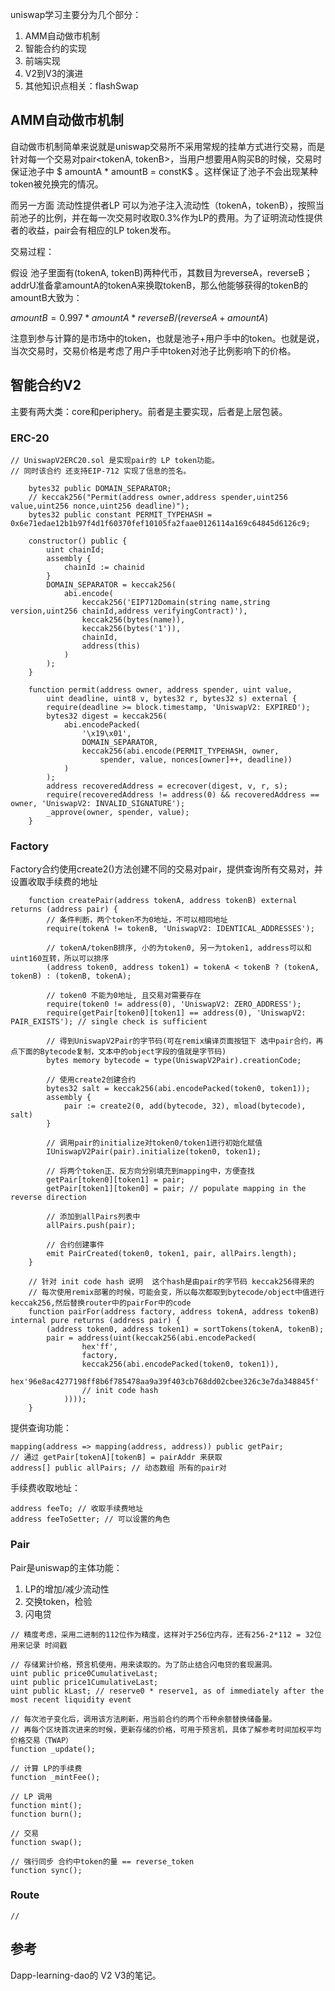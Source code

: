 uniswap学习主要分为几个部分：

1. AMM自动做市机制
2. 智能合约的实现
3. 前端实现
4. V2到V3的演进
5. 其他知识点相关：flashSwap

## AMM自动做市机制

自动做市机制简单来说就是uniswap交易所不采用常规的挂单方式进行交易，而是针对每一个交易对pair<tokenA, tokenB>，当用户想要用A购买B的时候，交易时保证池子中 $ amountA * amountB = constK$ 。这样保证了池子不会出现某种token被兑换完的情况。

而另一方面 流动性提供者LP 可以为池子注入流动性（tokenA，tokenB），按照当前池子的比例，并在每一次交易时收取0.3%作为LP的费用。为了证明流动性提供者的收益，pair会有相应的LP token发布。

交易过程：

假设 池子里面有(tokenA, tokenB)两种代币，其数目为reverseA，reverseB；addrU准备拿amountA的tokenA来换取tokenB，那么他能够获得的tokenB的amountB大致为：

$amountB = 0.997 * amountA * reverseB / (reverseA + amountA)$

注意到参与计算的是市场中的token，也就是池子+用户手中的token。也就是说，当次交易时，交易价格是考虑了用户手中token对池子比例影响下的价格。

## 智能合约V2

主要有两大类：core和periphery。前者是主要实现，后者是上层包装。

### ERC-20

```solidity
// UniswapV2ERC20.sol 是实现pair的 LP token功能。
// 同时该合约 还支持EIP-712 实现了信息的签名。

    bytes32 public DOMAIN_SEPARATOR;
    // keccak256("Permit(address owner,address spender,uint256 value,uint256 nonce,uint256 deadline)");
    bytes32 public constant PERMIT_TYPEHASH = 0x6e71edae12b1b97f4d1f60370fef10105fa2faae0126114a169c64845d6126c9;
    
    constructor() public {
        uint chainId;
        assembly {
            chainId := chainid
        }
        DOMAIN_SEPARATOR = keccak256(
            abi.encode(
                keccak256('EIP712Domain(string name,string version,uint256 chainId,address verifyingContract)'),
                keccak256(bytes(name)),
                keccak256(bytes('1')),
                chainId,
                address(this)
            )
        );
    }

    function permit(address owner, address spender, uint value, 
    	uint deadline, uint8 v, bytes32 r, bytes32 s) external {
        require(deadline >= block.timestamp, 'UniswapV2: EXPIRED');
        bytes32 digest = keccak256(
            abi.encodePacked(
                '\x19\x01',
                DOMAIN_SEPARATOR,
                keccak256(abi.encode(PERMIT_TYPEHASH, owner,
                	spender, value, nonces[owner]++, deadline))
            )
        );
        address recoveredAddress = ecrecover(digest, v, r, s);
        require(recoveredAddress != address(0) && recoveredAddress == owner, 'UniswapV2: INVALID_SIGNATURE');
        _approve(owner, spender, value);
    }
```

### Factory

Factory合约使用create2()方法创建不同的交易对pair，提供查询所有交易对，并设置收取手续费的地址

```solidity
    function createPair(address tokenA, address tokenB) external returns (address pair) {
        // 条件判断，两个token不为0地址，不可以相同地址
        require(tokenA != tokenB, 'UniswapV2: IDENTICAL_ADDRESSES');

        // tokenA/tokenB排序, 小的为token0, 另一为token1, address可以和uint160互转，所以可以排序
        (address token0, address token1) = tokenA < tokenB ? (tokenA, tokenB) : (tokenB, tokenA);

        // token0 不能为0地址, 且交易对需要存在
        require(token0 != address(0), 'UniswapV2: ZERO_ADDRESS');
        require(getPair[token0][token1] == address(0), 'UniswapV2: PAIR_EXISTS'); // single check is sufficient
        
        // 得到UniswapV2Pair的字节码(可在remix编译页面按钮下 选中pair合约，再点下面的Bytecode复制，文本中的object字段的值就是字节码)
        bytes memory bytecode = type(UniswapV2Pair).creationCode;

        // 使用create2创建合约
        bytes32 salt = keccak256(abi.encodePacked(token0, token1));
        assembly {
            pair := create2(0, add(bytecode, 32), mload(bytecode), salt)
        }

        // 调用pair的initialize对token0/token1进行初始化赋值
        IUniswapV2Pair(pair).initialize(token0, token1);

        // 将两个token正、反方向分别填充到mapping中，方便查找
        getPair[token0][token1] = pair;
        getPair[token1][token0] = pair; // populate mapping in the reverse direction

        // 添加到allPairs列表中
        allPairs.push(pair);

        // 合约创建事件
        emit PairCreated(token0, token1, pair, allPairs.length);
    }

    // 针对 init code hash 说明  这个hash是由pair的字节码 keccak256得来的
    // 每次使用remix部署的时候，可能会变，所以每次都取到bytecode/object中值进行keccak256,然后替换router中的pairFor中的code
    function pairFor(address factory, address tokenA, address tokenB) internal pure returns (address pair) {
        (address token0, address token1) = sortTokens(tokenA, tokenB);
        pair = address(uint(keccak256(abi.encodePacked(
                hex'ff',
                factory,
                keccak256(abi.encodePacked(token0, token1)),
                hex'96e8ac4277198ff8b6f785478aa9a39f403cb768dd02cbee326c3e7da348845f'
                // init code hash
            ))));
    }
```

提供查询功能：

```solidity
mapping(address => mapping(address, address)) public getPair;
// 通过 getPair[tokenA][tokenB] = pairAddr 来获取 
address[] public allPairs; // 动态数组 所有的pair对

```

手续费收取地址：

```solidity
address feeTo; // 收取手续费地址
address feeToSetter; // 可以设置的角色
```



### Pair

Pair是uniswap的主体功能：

1. LP的增加/减少流动性
2. 交换token，检验
3. 闪电贷

```solidity
// 精度考虑，采用二进制的112位作为精度，这样对于256位内存，还有256-2*112 = 32位用来记录 时间戳

// 存储累计价格，预言机使用，用来读取的。为了防止结合闪电贷的套现漏洞。
uint public price0CumulativeLast;
uint public price1CumulativeLast;
uint public kLast; // reserve0 * reserve1, as of immediately after the most recent liquidity event

// 每次池子变化后，调用该方法刷新，用当前合约的两个币种余额替换储备量。
// 再每个区块首次进来的时候，更新存储的价格，可用于预言机，具体了解参考时间加权平均价格交易（TWAP）
function _update();

// 计算 LP的手续费
function _mintFee();

// LP 调用
function mint();
function burn();

// 交易
function swap();

// 强行同步 合约中token的量 == reverse_token
function sync();
```



### Route

```solidity
// 
```





## 参考

Dapp-learning-dao的 V2 V3的笔记。

